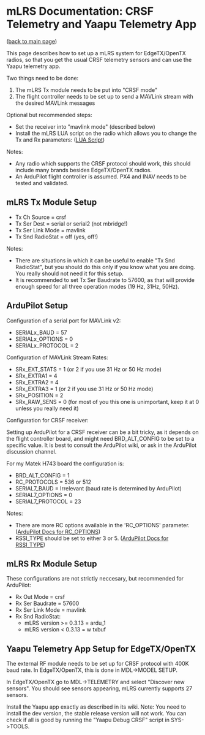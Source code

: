 # mLRS Documentation: CRSF Telemetry and Yaapu Telemetry App #

([back to main page](../README.md))

This page describes how to set up a mLRS system for EdgeTX/OpenTX radios, so that you get the usual CRSF telemetry sensors and can use the Yaapu telemetry app.

Two things need to be done:
1. The mLRS Tx module needs to be put into "CRSF mode"
2. The flight controller needs to be set up to send a MAVLink stream with the desired MAVLink messages

Optional but recommended steps:
- Set the receiver into "mavlink mode" (described below)
- Install the mLRS LUA script on the radio which allows you to change the Tx and Rx parameters: ([LUA Script](LUA.md))

Notes:
- Any radio which supports the CRSF protocol should work, this should include many brands besides EdgeTX/OpenTX radios.
- An ArduPilot flight controller is assumed. PX4 and INAV needs to be tested and validated.


## mLRS Tx Module Setup

- Tx Ch Source = crsf
- Tx Ser Dest = serial or serial2 (not mbridge!)
- Tx Ser Link Mode = mavlink
- Tx Snd RadioStat = off (yes, off!)

Notes: 
- There are situations in which it can be useful to enable "Tx Snd RadioStat", but you should do this only if you know what you are doing. You really should not need it for this setup.
- It is recommended to set Tx Ser Baudrate to 57600, as that will provide enough speed for all three operation modes (19 Hz, 31Hz, 50Hz).


## ArduPilot Setup

Configuration of a serial port for MAVLink v2:

- SERIALx_BAUD = 57 
- SERIALx_OPTIONS = 0
- SERIALx_PROTOCOL = 2

Configuration of MAVLink Stream Rates:

- SRx_EXT_STATS = 1 (or 2 if you use 31 Hz or 50 Hz mode)
- SRx_EXTRA1 = 4
- SRx_EXTRA2 = 4
- SRx_EXTRA3 = 1 (or 2 if you use 31 Hz or 50 Hz mode)
- SRx_POSITION = 2
- SRx_RAW_SENS = 0 (for most of you this one is unimportant, keep it at 0 unless you really need it)

Configuration for CRSF receiver:

Setting up ArduPilot for a CRSF receiver can be a bit tricky, as it depends on the flight controller board, and might need BRD_ALT_CONFIG to be set to a specific value. It is best to consult the ArduPilot wiki, or ask in the ArduPilot discussion channel.

For my Matek H743 board the configuration is:

- BRD_ALT_CONFIG = 1
- RC_PROTOCOLS = 536 or 512
- SERIAL7_BAUD = Irrelevant (baud rate is determined by ArduPilot)
- SERIAL7_OPTIONS = 0
- SERIAL7_PROTOCOL = 23

Notes:
- There are more RC options available in the 'RC_OPTIONS' parameter. ([ArduPilot Docs for RC_OPTIONS](https://ardupilot.org/plane/docs/parameters.html#rc-options-rc-options)) 
- RSSI_TYPE should be set to either 3 or 5. ([ArduPilot Docs for RSSI_TYPE](https://ardupilot.org/plane/docs/parameters.html#rssi-type-rssi-type)) 


## mLRS Rx Module Setup

These configurations are not strictly neccesary, but recommended for ArduPilot:

- Rx Out Mode = crsf
- Rx Ser Baudrate = 57600
- Rx Ser Link Mode = mavlink
- Rx Snd RadioStat:
    - mLRS version >= 0.3.13 = ardu_1
    - mLRS version <  0.3.13 = w txbuf


## Yaapu Telemetry App Setup for EdgeTX/OpenTX

The external RF module needs to be set up for CRSF protocol with 400K baud rate. In EdgeTX/OpenTX, this is done in MDL->MODEL SETUP.

In EdgeTX/OpenTX go to MDL->TELEMETRY and select "Discover new sensors". You should see sensors appearing, mLRS currently supports 27 sensors.

Install the Yaapu app exactly as described in its wiki. Note: You need to install the dev version, the stable release version will not work. You can check if all is good by running the "Yaapu Debug CRSF" script in SYS->TOOLS.
